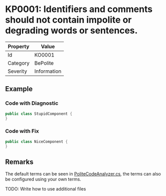 # KP0001: Identifiers and comments should not contain impolite or degrading words or sentences.

| Property | Value             |
| -------- | ----------------- |
| Id       | KO0001            |
| Category | BePolite          |
| Severity | Information       |

## Example

### Code with Diagnostic

```csharp
public class StupidComponent {
}
```

### Code with Fix

```csharp
public class NiceComponent {
}
```

## Remarks

The default terms can be seen in [PoliteCodeAnalyzer.cs](/src/Karls.Analyzers/BePolite/PoliteCodeAnalyzer.cs#L9),
the terms can also be configured using your own terms.

TODO: Write how to use additional files
